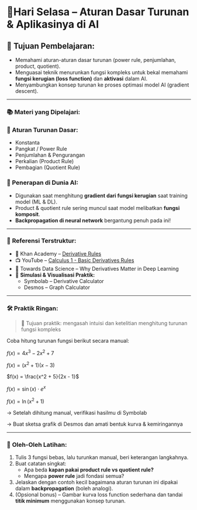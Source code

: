 # **🧠Hari Selasa – Aturan Dasar Turunan & Aplikasinya di AI**

## 🎯 **Tujuan Pembelajaran:**

- Memahami aturan-aturan dasar turunan (power rule, penjumlahan, product, quotient).
- Menguasai teknik menurunkan fungsi kompleks untuk bekal memahami **fungsi kerugian (loss function)** dan **aktivasi** dalam AI.
- Menyambungkan konsep turunan ke proses optimasi model AI (gradient descent).

---

### 📚 **Materi yang Dipelajari:**

### 🔧 Aturan Turunan Dasar:

- Konstanta
- Pangkat / Power Rule
- Penjumlahan & Pengurangan
- Perkalian (Product Rule)
- Pembagian (Quotient Rule)

### 🧠 Penerapan di Dunia AI:

- Digunakan saat menghitung **gradient dari fungsi kerugian** saat training model (ML & DL).
- Product & quotient rule sering muncul saat model melibatkan **fungsi komposit**.
- **Backpropagation di neural network** bergantung penuh pada ini!

---

### 🔗 **Referensi Terstruktur:**

- 📘 Khan Academy – [Derivative Rules](https://www.khanacademy.org/math/ap-calculus-ab/ab-diff-analytical-applications-new)
- 📺 YouTube – [Calculus 1 - Basic Derivatives Rules](https://www.youtube.com/watch?v=_yq7zTQrtGg)
- 🧠 Towards Data Science – Why Derivatives Matter in Deep Learning
- 🧮 **Simulasi & Visualisasi Praktik:**
    - Symbolab – Derivative Calculator
    - Desmos – Graph Calculator

---

### 🛠️ **Praktik Ringan:**

> 🎯 Tujuan praktik: mengasah intuisi dan ketelitian menghitung turunan fungsi kompleks
> 

Coba hitung turunan fungsi berikut secara manual:



$f(x) = 4x^3 - 2x^2 + 7$

$f(x) = (x^2 + 1)(x - 3)$

$f(x) = \frac{x^2 + 5}{2x - 1}$

$f(x) = \sin(x) \cdot e^x$

$f(x) = \ln(x^2 + 1)$




→ Setelah dihitung manual, verifikasi hasilmu di Symbolab

→ Buat sketsa grafik di Desmos dan amati bentuk kurva & kemiringannya

---

### 🎁 **Oleh-Oleh Latihan:**

1. Tulis 3 fungsi bebas, lalu turunkan manual, beri keterangan langkahnya.
2. Buat catatan singkat:
    - Apa beda **kapan pakai product rule vs quotient rule?**
    - Mengapa **power rule** jadi fondasi semua?
3. Jelaskan dengan contoh kecil bagaimana aturan turunan ini dipakai dalam **backpropagation** (boleh analogi).
4. (Opsional bonus) – Gambar kurva loss function sederhana dan tandai **titik minimum** menggunakan konsep turunan.
